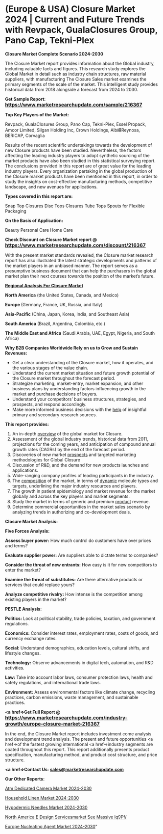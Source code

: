 # (Europe & USA) Closure Market 2024 | Current and Future Trends with Revpack, GualaClosures Group, Pano Cap, Tekni-Plex

<strong>Closure Market Complete Scenario 2024-2030</strong>

The Closure Market report provides information about the Global industry, including valuable facts and figures. This research study explores the Global Market in detail such as industry chain structures, raw material suppliers, with manufacturing The Closure Sales market examines the primary segments of the scale of the market. This intelligent study provides historical data from 2018 alongside a forecast from 2024 to 2030.

<strong>Get Sample Report: <a href=https://www.marketresearchupdate.com/sample/216367><font size=3 color=#0000ff>https://www.marketresearchupdate.com/sample/216367</font></a></strong>

<strong>Top Key Players of the Market:</strong>

Revpack, GualaClosures Group, Pano Cap, Tekni-Plex, Essel Propack, Amcor Limited, Silgan Holding Inc, Crown Holdings, Alb嶧Reynosa, BERICAP, Corvaglia

Results of the recent scientific undertakings towards the development of new Closure products have been studied. Nevertheless, the factors affecting the leading industry players to adopt synthetic sourcing of the market products have also been studied in this statistical surveying report. The conclusions provided in this report are of great value for the leading industry players. Every organization partaking in the global production of the Closure market products have been mentioned in this report, in order to study the insights on cost-effective manufacturing methods, competitive landscape, and new avenues for applications.

<strong>Types covered in this report are: </strong>

Snap Top Closures
Disc Tops Closures
Tube Tops
Spouts for Flexible Packaging

<strong>On the Basis of Application:</strong>

Beauty
Personal Care
Home Care

<strong>Check Discount on Closure Market report @ <a href=https://www.marketresearchupdate.com/discount/216367><font size=3 color=#0000ff>https://www.marketresearchupdate.com/discount/216367</font></a></strong>

With the present market standards revealed, the Closure market research report has also illustrated the latest strategic developments and patterns of the market players in an unbiased manner. The report serves as a presumptive business document that can help the purchasers in the global market plan their next courses towards the position of the market’s future.

<strong><u><b>Regional Analysis For Closure Market</b></u></strong>

<strong><b>North America</b></strong> (the United States, Canada, and Mexico)

<strong><b>Europe </b></strong>(Germany, France, UK, Russia, and Italy)

<strong><b>Asia-Pacific</b></strong> (China, Japan, Korea, India, and Southeast Asia)

<strong><b>South America</b></strong> (Brazil, Argentina, Colombia, etc.)

<strong><b>The Middle East and Africa</b></strong> (Saudi Arabia, UAE, Egypt, Nigeria, and South Africa)

<strong>Why B2B Companies Worldwide Rely on us to Grow and Sustain Revenues:</strong>
<ul>
  <li>Get a clear understanding of the Closure market, how it operates, and the various stages of the value chain.</li>
  <li>Understand the current market situation and future growth potential of the Closure market throughout the forecast period.</li>
  <li>Strategize marketing, market-entry, market expansion, and other business plans by understanding factors influencing growth in the market and purchase decisions of buyers.</li>
  <li>Understand your competitors’ business structures, strategies, and prospects, and respond accordingly.</li>
  <li>Make more informed business decisions with the <a href=ASDF991299>help</a> of insightful primary and secondary research sources.</li>
</ul>
<strong>This report provides:</strong>
<ol>
  <li>An in-depth <a href=>overview</a> of the global market for Closure.</li>
  <li>Assessment of the global industry trends, historical data from 2011, projections for the coming years, and anticipation of compound annual growth rates (CAGRs) by the end of the forecast period.</li>
  <li>Discoveries of new market <a href=>prospects</a> and targeted marketing methodologies for Global Closure</li>
  <li>Discussion of R&amp;D, and the demand for new products launches and applications.</li>
  <li>Wide-ranging company profiles of leading participants in the industry.</li>
  <li>The <a href=ASDF881288>composition</a> of the market, in terms of <a href=>dynamic</a> molecule types and targets, underlining the major industry resources and players.</li>
  <li>The growth in patient epidemiology and market revenue for the market globally and across the key players and market segments.</li>
  <li>Study the market in terms of generic and premium <a href=>product</a> revenue.</li>
  <li>Determine commercial opportunities in the market sales scenario by analyzing trends in authorizing and co-development deals.</li>
</ol>

<strong>Closure Market Analysis:</strong>

<strong>Five Forces Analysis:</strong>

<strong>Assess buyer power:</strong> How much control do customers have over prices and terms?

<strong>Evaluate supplier power:</strong> Are suppliers able to dictate terms to companies?

<strong>Consider the threat of new entrants:</strong> How easy is it for new competitors to enter the market?

<strong>Examine the threat of substitutes:</strong> Are there alternative products or services that could replace yours?

<strong>Analyze competitive rivalry:</strong> How intense is the competition among existing players in the market?

<strong>PESTLE Analysis:</strong>

<strong>Politics:</strong> Look at political stability, trade policies, taxation, and government regulations.

<strong>Economics:</strong> Consider interest rates, employment rates, costs of goods, and currency exchange rates.

<strong>Social:</strong> Understand demographics, education levels, cultural shifts, and lifestyle changes.

<strong>Technology:</strong> Observe advancements in digital tech, automation, and R&D activities.

<strong>Law:</strong> Take into account labor laws, consumer protection laws, health and safety regulations, and international trade laws.

<strong>Environment:</strong> Assess environmental factors like climate change, recycling practices, carbon emissions, waste management, and sustainable practices.

<strong><a href=>Get Full Report</a> @ <a href=https://www.marketresearchupdate.com/industry-growth/europe-closure-market-216367><font size=3 color=#0000ff>https://www.marketresearchupdate.com/industry-growth/europe-closure-market-216367</font></a></strong>

In the end, the Closure Market report includes investment come analysis and development trend analysis. The present and future opportunities <a href=>of</a> the fastest growing international <a href=>industry</a> segments are coated throughout this report. This report additionally presents product specification, manufacturing method, and product cost structure, and price structure.

<strong><a href=><strong>Contact Us:</strong></a></strong>
<strong>sales@marketresearchupdate.com</strong>

<strong>Our Other Reports:</strong>

<a href=https://www.linkedin.com/pulse/atm-dedicated-camera-market-2023-2029-in-depth-report>Atm Dedicated Camera Market 2024-2030</a>

<a href=https://www.linkedin.com/pulse/household-linen-market-size-trends-consumption>Household Linen Market 2024-2030</a>

<a href=https://www.linkedin.com/pulse/hypodermic-needles-market-outlooks-2023-size-players-cost>Hypodermic Needles Market 2024-2030</a>

<a href=https://www.linkedin.com/pulse/north-america-e-design-servicesmarket-see-massive-iq9pf/>North America E Design Servicesmarket See Massive Iq9Pf/</a>

<a href=https://www.linkedin.com/pulse/europe-nucleating-agent-market-research-report-d6k3f/>Europe Nucleating Agent Market 2024-2030</a>"
